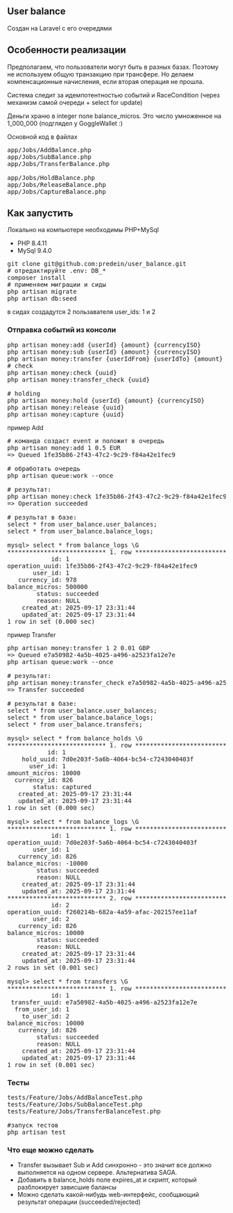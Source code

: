 
## User balance

Создан на Laravel с его очередями

## Особенности реализации
Предполагаем, что пользователи могут быть в разных базах.
Поэтому не используем общую транзакцию при трансфере.
Но делаем компенсационные начисления, если вторая операция не прошла.

Система следит за идемпотентностью событий
и RaceCondition (через механизм самой очереди + select for update)

Деньги храню в integer поле balance_micros. Это число умноженное на 1_000_000 (подглядел у GoggleWallet :)

Основной код в файлах
<pre>
app/Jobs/AddBalance.php
app/Jobs/SubBalance.php
app/Jobs/TransferBalance.php

app/Jobs/HoldBalance.php
app/Jobs/ReleaseBalance.php
app/Jobs/CaptureBalance.php
</pre>

## Как запустить

Локально на компьютере необходимы PHP+MySql
- PHP 8.4.11
- MySql 9.4.0 

<pre>
git clone git@github.com:predein/user_balance.git
# отредактируйте .env: DB_*
composer install
# применяем миграции и сиды
php artisan migrate
php artisan db:seed
</pre>

в сидах создадутся 2 пользавателя user_ids: 1 и 2

### Отправка событий из консоли
<pre>
php artisan money:add {userId} {amount} {currencyISO}
php artisan money:sub {userId} {amount} {currencyISO}
php artisan money:transfer {userIdFrom} {userIdTo} {amount} {currencyISO}
# check
php artisan money:check {uuid}
php artisan money:transfer_check {uuid}

# holding
php artisan money:hold {userId} {amount} {currencyISO}
php artisan money:release {uuid}
php artisan money:capture {uuid}
</pre>

пример Add
<pre>
# команда создаст event и положит в очередь
php artisan money:add 1 0.5 EUR
=> Queued 1fe35b86-2f43-47c2-9c29-f84a42e1fec9

# обработать очередь
php artisan queue:work --once

# результат:
php artisan money:check 1fe35b86-2f43-47c2-9c29-f84a42e1fec9
=> Operation succeeded

# результат в базе:
select * from user_balance.user_balances;
select * from user_balance.balance_logs;

mysql> select * from balance_logs \G
*************************** 1. row ***************************
            id: 1
operation_uuid: 1fe35b86-2f43-47c2-9c29-f84a42e1fec9
       user_id: 1
   currency_id: 978
balance_micros: 500000
        status: succeeded
        reason: NULL
    created_at: 2025-09-17 23:31:44
    updated_at: 2025-09-17 23:31:44
1 row in set (0.000 sec)
</pre>

пример Transfer
<pre>
php artisan money:transfer 1 2 0.01 GBP
=> Queued e7a50982-4a5b-4025-a496-a2523fa12e7e
php artisan queue:work --once

# результат:
php artisan money:transfer_check e7a50982-4a5b-4025-a496-a2523fa12e7e
=> Transfer succeeded

# результат в базе:
select * from user_balance.user_balances;
select * from user_balance.balance_logs;
select * from user_balance.transfers;

mysql> select * from balance_holds \G
*************************** 1. row ***************************
           id: 1
    hold_uuid: 7d0e203f-5a6b-4064-bc54-c7243040403f
      user_id: 1
amount_micros: 10000
  currency_id: 826
       status: captured
   created_at: 2025-09-17 23:31:44
   updated_at: 2025-09-17 23:31:44
1 row in set (0.000 sec)

mysql> select * from balance_logs \G
*************************** 1. row ***************************
            id: 1
operation_uuid: 7d0e203f-5a6b-4064-bc54-c7243040403f
       user_id: 1
   currency_id: 826
balance_micros: -10000
        status: succeeded
        reason: NULL
    created_at: 2025-09-17 23:31:44
    updated_at: 2025-09-17 23:31:44
*************************** 2. row ***************************
            id: 2
operation_uuid: f260214b-682a-4a59-afac-202157ee11af
       user_id: 2
   currency_id: 826
balance_micros: 10000
        status: succeeded
        reason: NULL
    created_at: 2025-09-17 23:31:44
    updated_at: 2025-09-17 23:31:44
2 rows in set (0.001 sec)

mysql> select * from transfers \G
*************************** 1. row ***************************
            id: 1
 transfer_uuid: e7a50982-4a5b-4025-a496-a2523fa12e7e
  from_user_id: 1
    to_user_id: 2
balance_micros: 10000
   currency_id: 826
        status: succeeded
        reason: NULL
    created_at: 2025-09-17 23:31:44
    updated_at: 2025-09-17 23:31:44
1 row in set (0.001 sec)
</pre>


### Тесты
<pre>
tests/Feature/Jobs/AddBalanceTest.php
tests/Feature/Jobs/SubBalanceTest.php
tests/Feature/Jobs/TransferBalanceTest.php

#запуск тестов
php artisan test
</pre>

### Что еще можно сделать
- Transfer вызывает Sub и Add синхронно - это значит все должно выполняется на одном сервере. Альтернатива SAGA.
- Добавить в balance_holds поле expires_at и скрипт, который разблокирует зависшие балансы
- Можно сделать какой-нибудь web-интерфейс, сообщающий результат операции (succeeded/rejected)

